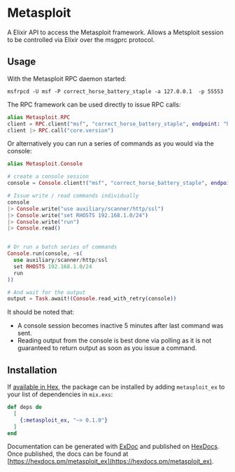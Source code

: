 # Metasploit

A Elixir API to access the Metasploit framework. Allows a Metsploit session to
be controlled via Elixir over the msgprc protocol.

## Usage

With the Metasploit RPC daemon started:

`msfrpcd -U msf -P correct_horse_battery_staple -a 127.0.0.1  -p 55553`

The RPC framework can be used directly to issue RPC calls:

```elixir
alias Metasploit.RPC
client = RPC.client("msf", "correct_horse_battery_staple", endpoint: "https://127.0.0.1:55553")
client |> RPC.call("core.version")
```


Or alternatively you can run a series of commands as you would via the
console:

```elixir
alias Metasploit.Console

# create a console session
console = Console.client!("msf", "correct_horse_battery_staple", endpoint: "https://127.0.0.1:55553")

# Issue write / read commands individually
console
|> Console.write("use auxiliary/scanner/http/ssl")
|> Console.write("set RHOSTS 192.168.1.0/24")
|> Console.write("run")
|> Console.read()


# Or run a batch series of commands
Console.run(console, ~s(
  use auxiliary/scanner/http/ssl
  set RHOSTS 192.168.1.0/24
  run
))

# And wait for the output
output = Task.await!(Console.read_with_retry(console))

```

It should be noted that:
  - A console session becomes inactive 5 minutes after last command was sent.
  - Reading output from the console is best done via polling as it is not
    guaranteed to return output as soon as you issue a command.


## Installation

If [available in Hex](https://hex.pm/docs/publish), the package can be installed
by adding `metasploit_ex` to your list of dependencies in `mix.exs`:

```elixir
def deps do
  [
    {:metasploit_ex, "~> 0.1.0"}
  ]
end
```

Documentation can be generated with [ExDoc](https://github.com/elixir-lang/ex_doc)
and published on [HexDocs](https://hexdocs.pm). Once published, the docs can
be found at [https://hexdocs.pm/metasploit_ex](https://hexdocs.pm/metasploit_ex).
